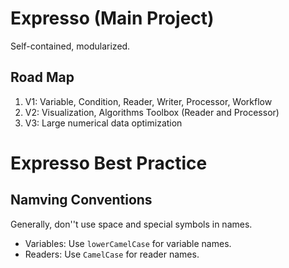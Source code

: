 ﻿# Expresso (Main Project)

Self-contained, modularized.

## Road Map

1. V1: Variable, Condition, Reader, Writer, Processor, Workflow
2. V2: Visualization, Algorithms Toolbox (Reader and Processor)
3. V3: Large numerical data optimization

# Expresso Best Practice

## Namving Conventions

Generally, don''t use space and special symbols in names.

* Variables: Use `lowerCamelCase` for variable names.
* Readers: Use `CamelCase` for reader names.